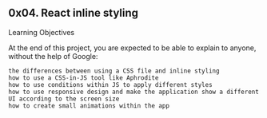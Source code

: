## 0x04. React inline styling

Learning Objectives

At the end of this project, you are expected to be able to explain to anyone, without the help of Google:

    the differences between using a CSS file and inline styling
    how to use a CSS-in-JS tool like Aphrodite
    how to use conditions within JS to apply different styles
    how to use responsive design and make the application show a different UI according to the screen size
    how to create small animations within the app

